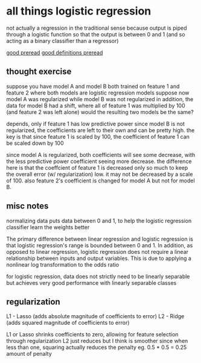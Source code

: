 # all things logistic regression

not actually a regression in the traditional sense because output is piped through a logistic function so that the output is between 0 and 1 (and so acting as a binary classifier than a regressor)

[good preread](https://towardsdatascience.com/the-basics-logistic-regression-and-regularization-828b0d2d206c)
[good definitions preread](https://www.sciencedirect.com/topics/computer-science/logistic-regression#:~:text=Logistic%20regression%20is%20a%20process,%2Fno%2C%20and%20so%20on.)

## thought exercise

suppose you have model A and model B both trained on feature 1 and feature 2 where both models are logistic regression models
suppose now model A was regularized while model B was not regularized
in addition, the data for model B had a shift, where all of feature 1 was multiplied by 100 (and feature 2 was left alone)
would the resulting two models be the same?

depends, only if feature 1 has low predictive power
since model B is not regularized, the coefficients are left to their own and can be pretty high. the key is that since feature 1 is scaled by 100, the coefficient of feature 1 can be scaled down by 100

since model A is regularized, both coefficients will see some decrease, with the less predictive power coefficient seeing more decrease. the difference here is that the coeffcient of feature 1 is decreased only so much to keep the overall error (w/ regularization) low. it may not be decreased by a scale of 100. also feature 2's coefficient is changed for model A but not for model B.

## misc notes

normalizing data puts data between 0 and 1, to help the logistic regression classifier learn the weights better

The primary difference between linear regression and logistic regression is that logistic regression's range is bounded between 0 and 1. In addition, as opposed to linear regression, logistic regression does not require a linear relationship between inputs and output variables. This is due to applying a nonlinear log transformation to the odds ratio

for logistic regression, data does not strictly need to be linearly separable but achieves very good performance with linearly separable classes

## regularization

L1 - Lasso (adds absolute magnitude of coefficients to error)
L2 - Ridge (adds squared magnitude of coefficients to error)

L1 or Lasso shrinks coefficients to zero, allowing for feature selection through regularization
L2 just reduces but I think is smoother since when less than one, squaring actually reduces the penalty eg. 0.5 * 0.5 = 0.25 amount of penalty
